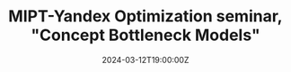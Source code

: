 ---
title: MIPT-Yandex Optimization seminar, "Concept Bottleneck Models"
event: MIPT-Yandex Optimization seminar
event_url: https://labmmo.ru/en

location: Moscow Institute of Physics and Technology
address:
  street: Pervomayskaya Stree, 3
  city: Dolgoprudny
  region: Moscow
  postcode: '141701'
  country: Russian Federation

summary: 1.5 hour oral talk on Concept Bottleneck Models and Contrastive Learning in explainable AI.
date: '2024-03-12T19:00:00Z'
date_end: '2024-03-12T20:30:00Z'

authors: []
tags: []

#featured: false

links:
- name: Video (rus)
  url: https://disk.yandex.ru/d/jAuJLkt204BC0A/4%20%D1%81%D0%B5%D0%BC%D0%B8%D0%BD%D0%B0%D1%80.%20%D0%90%D0%BD%D0%B4%D1%80%D0%B5%D0%B9%20%D0%A1%D0%B5%D0%BC%D0%B5%D0%BD%D0%BE%D0%B2/video1698301297.mp4
---